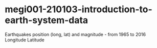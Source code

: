# megi001-210103-introduction-to-earth-system-data
Earthquakes position (long, lat) and magnitude - from 1965 to 2016 Longitude Latitude
